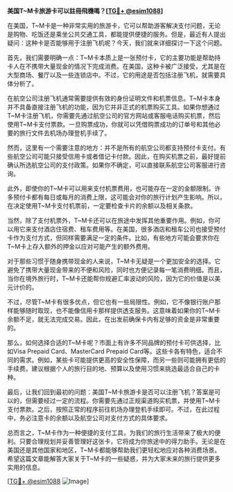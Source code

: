 **美国T~M卡旅游卡可以註冊飛機嗎？[[TG💪+ @esim1088](https://t.me/s/esim1088)]**

在美国，T~M卡是一种非常实用的旅游卡，它可以帮助游客解决支付问题，无论是购物、吃饭还是乘坐公共交通工具，都能提供便捷的服务。但是，最近有人提出疑问：这种卡是否能够用于注册飞机呢？今天，我们就来详细探讨一下这个问题。

首先，我们需要明确一点：T~M卡本质上是一张预付卡，它的主要功能是帮助持卡人在不携带大量现金的情况下完成消费。在美国，这种卡被广泛接受，尤其是在大型商场、餐厅以及一些连锁店中。不过，它的用途是否包括注册飞机，就需要具体分析了。

在航空公司注册飞机通常需要提供有效的身份证明文件和机票信息。T~M卡本身并不具备直接注册飞机的功能，因为它并非正式的机票购买工具。如果你想通过T~M卡注册飞机，你需要先通过航空公司的官方网站或客服电话购买机票，然后使用T~M卡支付票款。一旦购票成功，你就可以凭借购票成功的订单号和其他必要的旅行文件去机场办理登机手续了。

然而，这里有一个需要注意的地方：并不是所有的航空公司都支持预付卡支付。有些航空公司可能只接受信用卡或者借记卡付款。因此，在购买机票之前，最好提前确认所选航空公司的支付政策。如果你不确定，可以直接联系航空公司客服进行咨询。

此外，即使你的T~M卡可以用来支付机票费用，也可能存在一定的金额限制。许多预付卡都有每日或每月的消费上限，这可能会对你的旅行计划产生影响。所以，在决定使用T~M卡支付机票前，一定要检查卡片的余额以及相关条款。

当然，除了支付机票外，T~M卡还可以在旅途中发挥其他重要作用。例如，你可以用它来支付酒店住宿费、租车费用等。在美国，很多酒店和租车公司也接受预付卡作为支付方式，但同样需要满足一定的条件。比如，有些地方可能会要求你在T~M卡上存入额外的押金以应对可能产生的额外费用。

对于那些习惯于随身携带现金的人来说，T~M卡无疑是一个更加安全的选择。它避免了携带大量现金带来的不便和风险，同时也方便记录每一笔消费明细。而且，当你在境外旅行时，T~M卡还能帮你规避汇率波动的风险，因为它的价值是以美元计价的。

不过，尽管T~M卡有很多优点，但它也有一些局限性。例如，它不像银行账户那样能够随时取现，也不能像信用卡那样提供透支服务。这意味着如果你的T~M卡余额不足，就无法完成交易。因此，在出发前确保卡内有足够的资金是非常重要的。

那么，如何选择合适的T~M卡呢？市面上有许多不同品牌的预付卡可供选择，比如Visa Prepaid Card、MasterCard Prepaid Card等。这些卡各有特色，适合不同的需求。例如，某些卡可能提供更高的安全性保障，而另一些则可能拥有更低的手续费。建议根据个人的旅行目的地、预算以及使用习惯来挑选最适合自己的卡种。

最后，让我们回到最初的问题：美国T~M卡旅游卡是否可以注册飞机？答案是可以的，但需要经过一定的流程。你需要先通过正规渠道购买机票，并使用T~M卡支付票款。之后，按照正常的程序前往机场办理登机手续即可。不过，在此过程中，务必注意卡的余额以及航空公司对支付方式的具体要求。

总而言之，T~M卡作为一种便捷的支付工具，为我们的旅行生活带来了极大的便利。只要合理规划并妥善管理好这张卡，它将成为你旅途中的得力助手。无论是在美国还是其他国家和地区，T~M卡都能够帮助我们更轻松地应对各种消费场景。希望这篇文章能解答大家关于T~M卡的一些疑惑，并为大家未来的旅行提供更多实用的信息。

[[TG💪+ @esim1088](https://t.me/s/esim1088) ![Image](https://i.postimg.cc/4NQfJmqS/Snipaste-2025-05-13-00-14-12.png)]